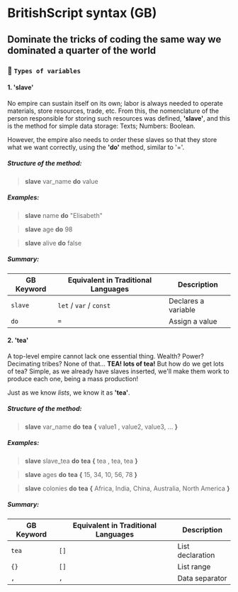 # BritishScript syntax (GB)

## Dominate the tricks of coding the same way we dominated a quarter of the world

### 🧾 `Types of variables`

#### 1. **'slave'**
 No empire can sustain itself on its own; labor is always needed to operate materials, store resources, trade, etc. From this, the nomenclature of the person responsible for storing such resources was defined, **'slave'**, and this is the method for simple data storage:
 Texts;
 Numbers:
 Boolean.

 However, the empire also needs to order these slaves so that they store what we want correctly, using the **'do'** method, similar to '='.

##### Structure of the method:
> **slave** var_name **do** value

##### Examples:
> **slave** name **do** "Elisabeth"

> **slave** age **do** 98

> **slave** alive **do** false

##### Summary:
| GB Keyword | Equivalent in Traditional Languages | Description |
|------------|-------------------------------------|-------------|
| `slave`    | `let` / `var` / `const`             | Declares a variable |
| `do`       | `=`                                 | Assign a value |



#### 2. **'tea'**
 A top-level empire cannot lack one essential thing. Wealth? Power? Decimating tribes? None of that... **TEA! lots of tea!** But how do we get lots of tea? Simple, as we already have slaves inserted, we'll make them work to produce each one, being a mass production! 

 Just as we know _lists_, we know it as **'tea'**.

##### Structure of the method:
> **slave** var_name **do** **tea** **{** value1 , value2, value3, ... **}** 

##### Examples:
> **slave** slave_tea **do** **tea** **{** tea , tea, tea **}**

> **slave** ages **do** **tea** **{** 15, 34, 10, 56, 78 **}**

> **slave** colonies **do** **tea** **{** Africa, India, China, Australia, North America **}**

##### Summary:
| GB Keyword | Equivalent in Traditional Languages | Description |
|------------|-------------------------------------|-------------|
| `tea`      | `[]`                                | List declaration |
| `{}`       | `[]`                                | List range |
| `,`        | `,`                                 | Data separator |

